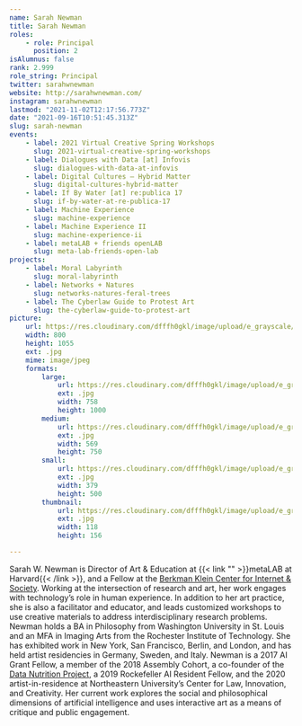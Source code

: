```yaml
---
name: Sarah Newman
title: Sarah Newman
roles:
    - role: Principal
      position: 2
isAlumnus: false
rank: 2.999
role_string: Principal
twitter: sarahwnewman
website: http://sarahwnewman.com/
instagram: sarahwnewman
lastmod: "2021-11-02T12:17:56.773Z"
date: "2021-09-16T10:51:45.313Z"
slug: sarah-newman
events:
    - label: 2021 Virtual Creative Spring Workshops
      slug: 2021-virtual-creative-spring-workshops
    - label: Dialogues with Data [at] Infovis
      slug: dialogues-with-data-at-infovis
    - label: Digital Cultures – Hybrid Matter
      slug: digital-cultures-hybrid-matter
    - label: If By Water [at] re:publica 17
      slug: if-by-water-at-re-publica-17
    - label: Machine Experience
      slug: machine-experience
    - label: Machine Experience II
      slug: machine-experience-ii
    - label: metaLAB + friends openLAB
      slug: meta-lab-friends-open-lab
projects:
    - label: Moral Labyrinth
      slug: moral-labyrinth
    - label: Networks + Natures
      slug: networks-natures-feral-trees
    - label: The Cyberlaw Guide to Protest Art
      slug: the-cyberlaw-guide-to-protest-art
picture:
    url: https://res.cloudinary.com/dfffh0gkl/image/upload/e_grayscale/v1629122129/newman_268d9cfd9e.jpg
    width: 800
    height: 1055
    ext: .jpg
    mime: image/jpeg
    formats:
        large:
            url: https://res.cloudinary.com/dfffh0gkl/image/upload/e_grayscale/v1629122131/large_newman_268d9cfd9e.jpg
            ext: .jpg
            width: 758
            height: 1000
        medium:
            url: https://res.cloudinary.com/dfffh0gkl/image/upload/e_grayscale/v1629122131/medium_newman_268d9cfd9e.jpg
            ext: .jpg
            width: 569
            height: 750
        small:
            url: https://res.cloudinary.com/dfffh0gkl/image/upload/e_grayscale/v1629122131/small_newman_268d9cfd9e.jpg
            ext: .jpg
            width: 379
            height: 500
        thumbnail:
            url: https://res.cloudinary.com/dfffh0gkl/image/upload/e_grayscale/v1629122130/thumbnail_newman_268d9cfd9e.jpg
            ext: .jpg
            width: 118
            height: 156

---
```

Sarah W. Newman is Director of Art & Education at {{< link "" >}}metaLAB at Harvard{{< /link >}}, and a Fellow at the [Berkman Klein Center for Internet & Society](https://cyber.harvard.edu/). Working at the intersection of research and art, her work engages with technology’s role in human experience. In addition to her art practice, she is also a facilitator and educator, and leads customized workshops to use creative materials to address interdisciplinary research problems. Newman holds a BA in Philosophy from Washington University in St. Louis and an MFA in Imaging Arts from the Rochester Institute of Technology. She has exhibited work in New York, San Francisco, Berlin, and London, and has held artist residencies in Germany, Sweden, and Italy. Newman is a 2017 AI Grant Fellow, a member of the 2018 Assembly Cohort, a co-founder of the [Data Nutrition Project](https://datanutrition.org/), a 2019 Rockefeller AI Resident Fellow, and the 2020 artist-in-residence at Northeastern University’s Center for Law, Innovation, and Creativity. Her current work explores the social and philosophical dimensions of artificial intelligence and uses interactive art as a means of critique and public engagement.